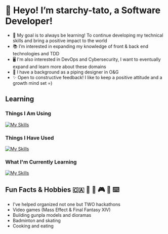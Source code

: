 # 👋 Heyo! I’m starchy-tato, a Software Developer!
- 🌱 My goal is to always be learning! To continue developing my technical skills and bring a positive impact to the world
- 📚 I’m interested in expanding my knowledge of front & back end technologies and TDD
- 🖥️ I'm also interested in DevOps and Cybersecurity, I want to eventually expand and learn more about these domains
- 🦺 I have a background as a piping designer in O&G
- ✨ Open to constructive feedback! I like to keep a positive attitude and a growth mind set =)

## Learning
### Things I Am Using
[![My Skills](https://skills.thijs.gg/icons?i=nextjs,ts,vercel,js,react,materialui,webstorm)](https://skills.thijs.gg)

### Things I Have Used
[![My Skills](https://skills.thijs.gg/icons?i=ruby,rails,html,tailwind)](https://skills.thijs.gg)

### What I'm Currently Learning
[![My Skills](https://skills.thijs.gg/icons?i=nodejs,py,pycharm,docker,postman)](https://skills.thijs.gg)

## Fun Facts & Hobbies 🇨🇦 🐄 🐶 🎮 🎨 ⌨️ 
- I've helped organized not one but TWO hackathons
- Video games (Mass Effect & Final Fantasy XIV)
- Building gunpla models and dioramas
- Badminton and skating
- Cooking and eating


<!---
starchy-tato/starchy-tato is a ✨ special ✨ repository because its `README.md` (this file) appears on your GitHub profile.
You can click the Preview link to take a look at your changes.
--->
